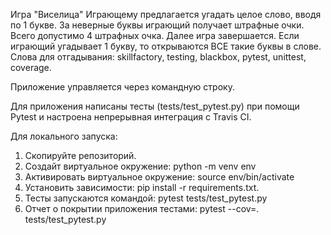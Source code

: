 Игра "Виселица"
Играющему предлагается угадать целое слово, вводя по 1 букве. За неверные буквы играющий получает штрафные очки. Всего допустимо 4 штрафных очка. Далее игра завершается. Если играющий угадывает 1 букву, то открываются ВСЕ такие буквы в слове. Слова для отгадывания: skillfactory, testing, blackbox, pytest, unittest, coverage.

Приложение управляeтся через командную строку.

Для приложения написаны тесты (tests/test_pytest.py) при помощи Pytest и настроена непрерывная интеграция с Travis CI.

Для локального запуска:
1. Скопируйте репозиторий.
2. Создайт виртуальное окружение: python -m venv env
3. Активировать виртуальное окружение: source env/bin/activate
4. Установить зависимости: pip install -r requirements.txt.        
5. Тесты запускаются командой: pytest tests/test_pytest.py
6. Отчет о покрытии приложения тестами: pytest --cov=. tests/test_pytest.py

